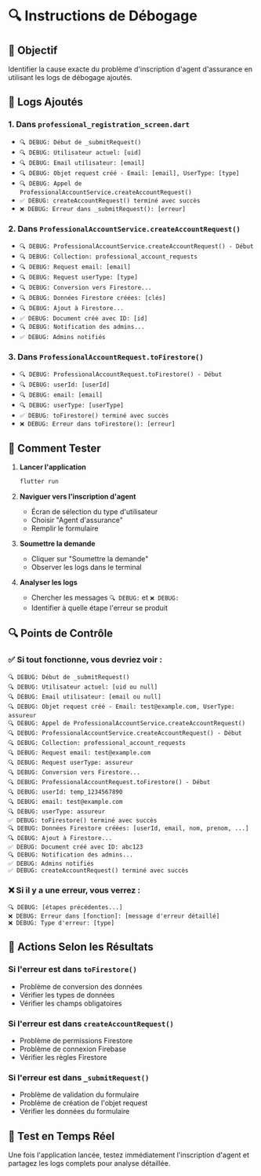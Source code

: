 # 🔍 Instructions de Débogage

## 🎯 Objectif
Identifier la cause exacte du problème d'inscription d'agent d'assurance en utilisant les logs de débogage ajoutés.

## 📝 Logs Ajoutés

### 1. **Dans `professional_registration_screen.dart`**
- `🔍 DEBUG: Début de _submitRequest()`
- `🔍 DEBUG: Utilisateur actuel: [uid]`
- `🔍 DEBUG: Email utilisateur: [email]`
- `🔍 DEBUG: Objet request créé - Email: [email], UserType: [type]`
- `🔍 DEBUG: Appel de ProfessionalAccountService.createAccountRequest()`
- `✅ DEBUG: createAccountRequest() terminé avec succès`
- `❌ DEBUG: Erreur dans _submitRequest(): [erreur]`

### 2. **Dans `ProfessionalAccountService.createAccountRequest()`**
- `🔍 DEBUG: ProfessionalAccountService.createAccountRequest() - Début`
- `🔍 DEBUG: Collection: professional_account_requests`
- `🔍 DEBUG: Request email: [email]`
- `🔍 DEBUG: Request userType: [type]`
- `🔍 DEBUG: Conversion vers Firestore...`
- `🔍 DEBUG: Données Firestore créées: [clés]`
- `🔍 DEBUG: Ajout à Firestore...`
- `✅ DEBUG: Document créé avec ID: [id]`
- `🔍 DEBUG: Notification des admins...`
- `✅ DEBUG: Admins notifiés`

### 3. **Dans `ProfessionalAccountRequest.toFirestore()`**
- `🔍 DEBUG: ProfessionalAccountRequest.toFirestore() - Début`
- `🔍 DEBUG: userId: [userId]`
- `🔍 DEBUG: email: [email]`
- `🔍 DEBUG: userType: [userType]`
- `✅ DEBUG: toFirestore() terminé avec succès`
- `❌ DEBUG: Erreur dans toFirestore(): [erreur]`

## 🧪 Comment Tester

1. **Lancer l'application**
   ```bash
   flutter run
   ```

2. **Naviguer vers l'inscription d'agent**
   - Écran de sélection du type d'utilisateur
   - Choisir "Agent d'assurance"
   - Remplir le formulaire

3. **Soumettre la demande**
   - Cliquer sur "Soumettre la demande"
   - Observer les logs dans le terminal

4. **Analyser les logs**
   - Chercher les messages `🔍 DEBUG:` et `❌ DEBUG:`
   - Identifier à quelle étape l'erreur se produit

## 🔍 Points de Contrôle

### ✅ **Si tout fonctionne, vous devriez voir :**
```
🔍 DEBUG: Début de _submitRequest()
🔍 DEBUG: Utilisateur actuel: [uid ou null]
🔍 DEBUG: Email utilisateur: [email ou null]
🔍 DEBUG: Objet request créé - Email: test@example.com, UserType: assureur
🔍 DEBUG: Appel de ProfessionalAccountService.createAccountRequest()
🔍 DEBUG: ProfessionalAccountService.createAccountRequest() - Début
🔍 DEBUG: Collection: professional_account_requests
🔍 DEBUG: Request email: test@example.com
🔍 DEBUG: Request userType: assureur
🔍 DEBUG: Conversion vers Firestore...
🔍 DEBUG: ProfessionalAccountRequest.toFirestore() - Début
🔍 DEBUG: userId: temp_1234567890
🔍 DEBUG: email: test@example.com
🔍 DEBUG: userType: assureur
✅ DEBUG: toFirestore() terminé avec succès
🔍 DEBUG: Données Firestore créées: [userId, email, nom, prenom, ...]
🔍 DEBUG: Ajout à Firestore...
✅ DEBUG: Document créé avec ID: abc123
🔍 DEBUG: Notification des admins...
✅ DEBUG: Admins notifiés
✅ DEBUG: createAccountRequest() terminé avec succès
```

### ❌ **Si il y a une erreur, vous verrez :**
```
🔍 DEBUG: [étapes précédentes...]
❌ DEBUG: Erreur dans [fonction]: [message d'erreur détaillé]
❌ DEBUG: Type d'erreur: [type]
```

## 🎯 Actions Selon les Résultats

### **Si l'erreur est dans `toFirestore()`**
- Problème de conversion des données
- Vérifier les types de données
- Vérifier les champs obligatoires

### **Si l'erreur est dans `createAccountRequest()`**
- Problème de permissions Firestore
- Problème de connexion Firebase
- Vérifier les règles Firestore

### **Si l'erreur est dans `_submitRequest()`**
- Problème de validation du formulaire
- Problème de création de l'objet request
- Vérifier les données du formulaire

## 📱 Test en Temps Réel

Une fois l'application lancée, testez immédiatement l'inscription d'agent et partagez les logs complets pour analyse détaillée.
